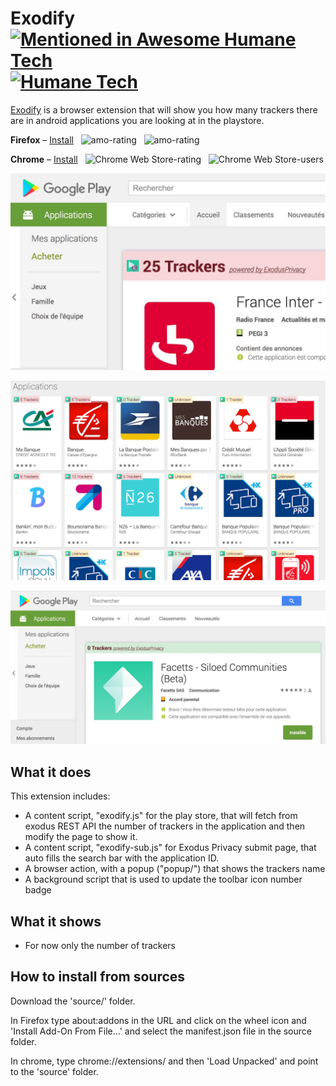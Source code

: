 # Exodify [![Mentioned in Awesome Humane Tech](https://awesome.re/mentioned-badge.svg)](https://github.com/engagingspaces/awesome-humane-tech) [![Humane Tech](https://raw.githubusercontent.com/engagingspaces/awesome-humane-tech/master/humane-tech-badge.svg?sanitize=true)](https://humanetech.com)

[Exodify](https://exodify.org)  is a browser extension that will show you how many trackers there are in android applications you are looking at in the playstore.

**Firefox** &ndash; [Install](https://addons.mozilla.org/en-US/firefox/addon/exodify/) &nbsp; ![amo-rating](https://img.shields.io/amo/rating/exodify.svg?style=flat-square) &nbsp; ![amo-rating](https://img.shields.io/amo/users/exodify.svg?style=flat-square) 


**Chrome** &ndash; [Install](https://chrome.google.com/webstore/detail/exodify/imfbjeceaelpdlhbeembaocakecajhlm) &nbsp; ![Chrome Web Store-rating](https://img.shields.io/chrome-web-store/rating/imfbjeceaelpdlhbeembaocakecajhlm.svg?style=flat-square) &nbsp; ![Chrome Web Store-users](https://img.shields.io/chrome-web-store/d/imfbjeceaelpdlhbeembaocakecajhlm.svg?style=flat-square&label=users)


![Screenshot](/doc/img-trackers-full.jpg)

![Screenshot](/doc/img-banks.jpg)

![Screenshot](/doc/img-no-trackers.jpg)


## What it does

This extension includes:

* A content script, "exodify.js" for the play store, that will fetch from exodus REST API the number of trackers in the application and then modify the page to show it.
* A content script, "exodify-sub.js" for Exodus Privacy submit page, that auto fills the search bar with the application ID.
* A browser action, with a popup ("popup/") that shows the trackers name 
* A background script that is used to update the toolbar icon number badge

## What it shows

* For now only the number of trackers


## How to install from sources

Download the 'source/' folder.

In Firefox type about:addons in the URL and click on the wheel icon and 'Install Add-On From File...' and select the manifest.json file in the source folder.

In chrome, type chrome://extensions/ and then 'Load Unpacked' and point to the 'source' folder.
